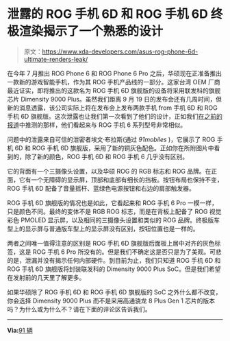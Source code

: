 # 泄露的 ROG 手机 6D 和 ROG 手机 6D 终极渲染揭示了一个熟悉的设计

> 原文：<https://www.xda-developers.com/asus-rog-phone-6d-ultimate-renders-leak/>

在今年 7 月推出 ROG Phone 6 和 ROG Phone 6 Pro 之后，华硕现在正准备推出一款新的游戏智能手机，作为其 ROG 手机产品线的一部分。这家台湾 OEM 厂商最近证实，即将推出的这款名为 ROG 手机 6D 旗舰版的设备将采用联发科的旗舰芯片 Dimensity 9000 Plus。虽然我们距离 9 月 19 日的发布会还有几周时间，但新的消息透露，该公司实际上将在发布会上发布两款手机 from 手机 6D 和 ROG 手机 6D 旗舰版。这次泄露也让我们第一次看到了他们的设计，正如我们[在之前的报道](https://www.xda-developers.com/asus-rog-phone-6d-ultimate-teaser/)中推测的那样，他们看起来与 ROG 手机 6 系列型号非常相似。

问题中的泄露来自可信的泄密者埃文·布拉斯(通过 *91mobiles* )，它展示了 ROG 手机 6D 和 ROG 手机 6D 旗舰版，采用了新的铜灰色配色。正如你在所附图片中看到的，除了新的颜色，ROG 手机 6D 和 ROG 手机 6 几乎没有区别。

它的背面有一个三摄像头设置，以及华硕 ROG 的 RGB 标志和 ROG 品牌。在正面，它有一个无障碍的显示屏，顶部和底部有细长的挡板。按钮布局也保持不变，ROG 手机 6D 配备了音量摇杆、蓝绿色电源按钮和右边的肩部触发器。

ROG 手机 6D 旗舰版的情况也是如此，它看起来和 ROG 手机 6 Pro 一模一样，只是颜色不同。最终的变体不是 RGB ROG 标志，而是在背板上配备了 ROG 视觉彩色 PMOLED 显示屏，以及相同的三摄像头设置和类似的 ROG 品牌。终极版车型上的显示屏与普通版车型上的显示屏没有区别，按钮位置也是一样的。

两者之间唯一值得注意的区别是 ROG 手机 6D 旗舰版后面板上居中对齐的灰色标签，这是 ROG 手机 6 Pro 所没有的。但是我们不确定这是否只是为了美观。可悲的是，泄漏并没有揭示任何内部硬件。到目前为止，我们只知道 ROG 手机 6D 和 ROG 手机 6D 旗舰版将封装联发科的 Dimensity 9000 Plus SoC。但是我们希望在发射前的几天里了解更多。

如果华硕除了 ROG 手机 6D 和 ROG 手机 6D 旗舰版的 SoC 之外什么都不改变，你会选择 Dimensity 9000 Plus 而不是采用高通骁龙 8 Plus Gen 1 芯片的版本吗？为什么或为什么不？请在下面的评论区告诉我们。

* * *

**Via:**[91 辆](https://www.91mobiles.com/hub/exclusive-asus-rog-phone-6d-series-first-images/)